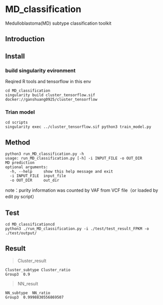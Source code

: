# MD_classification
Medulloblastoma(MD) subtype classification toolkit
 
## Introduction

## Install
### build singularity evironment 
Reqired R tools and tensorflow in this env 
```
cd MD_classification
singularity build cluster_tensorflow.sif docker://ganshuang0925/cluster_tensorflow
```
### Trian model
```  
cd scripts
singularity exec ../cluster_tensorflow.sif python3 train_model.py
```

## Method
```
python3 run_MD_classification.py -h
usage: run_MD_classification.py [-h] -i INPUT_FILE -o OUT_DIR
MD prediction
optional arguments:
  -h, --help     show this help message and exit
  -i INPUT_FILE  input_file
  -o OUT_DIR     out_dir
```
note：purity information was counted by VAF from VCF file（or loaded by edit py script）  
## Test
```
cd MD_classificationcd  
python3 ./run_MD_classification.py -i ./test/test_result_FPKM -o ./test/output/
```
## Result
> Cluster_result
```
Cluster_subtype	Cluster_ratio
Group3	0.9
```
> NN_result
```
NN_subtype	NN_ratio
Group3	0.9998830556869507
```

